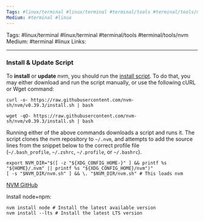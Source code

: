 ```yaml
---
Tags: #linux/terminal #linux/terminal #terminal/tools #terminal/tools/nvm 
Medium: #terminal #linux 
---
```

Tags: #linux/terminal #linux/terminal #terminal/tools #terminal/tools/nvm 
Medium: #terminal #linux 
Links:
___

### Install & Update Script

To **install** or **update** nvm, you should run the [install script](https://github.com/nvm-sh/nvm/blob/v0.39.3/install.sh). To do that, you may either download and run the script manually, or use the following cURL or Wget command:
```shell
curl -o- https://raw.githubusercontent.com/nvm-sh/nvm/v0.39.3/install.sh | bash
```
```shell
wget -qO- https://raw.githubusercontent.com/nvm-sh/nvm/v0.39.3/install.sh | bash
```

Running either of the above commands downloads a script and runs it. The script clones the nvm repository to `~/.nvm`, and attempts to add the source lines from the snippet below to the correct profile file (`~/.bash_profile`, `~/.zshrc`, `~/.profile`, or `~/.bashrc`).
```shell
export NVM_DIR="$([ -z "${XDG_CONFIG_HOME-}" ] && printf %s "${HOME}/.nvm" || printf %s "${XDG_CONFIG_HOME}/nvm")"
[ -s "$NVM_DIR/nvm.sh" ] && \. "$NVM_DIR/nvm.sh" # This loads nvm
```

[NVM GitHub](https://github.com/nvm-sh/nvm#additional-notes)

Install node+npm:
```shell
nvm install node # Install the latest available version  
nvm install --lts # Install the latest LTS version  
```